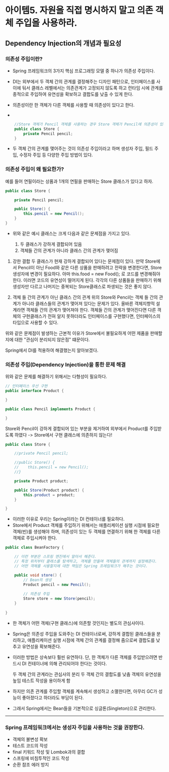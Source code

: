 # 아이템5. 자원을 직접 명시하지 말고 의존 객체 주입을 사용하라.

## Dependency Injection의 개념과 필요성
### 의존성 주입이란?
- Spring 프레임워크의 3가지 핵심 프로그래밍 모델 중 하나가 의존성 주입이다.
- DI는 외부에서 두 객체 간의 관계를 결정해주는 디자인 패턴으로, 인터페이스를 사이에 둬서 클래스 레벨에서는 의존관계가 고정되지 않도록 하고 런타임 시에 관계를 종적으로 주입하여 유연성을 확보하고 결합도를 낮출 수 있게 한다.

- 의존성이란 한 객체가 다른 객체를 사용할 때 의존성이 있다고 한다.
- 
``` java
    //Store 객체가 Pencil 객체를 사용하는 경우 Store 객체가 Pencil에 의존성이 있다고 표현한다. 
    public class Store {
        private Pencil pencil;
    }
```

- 두 객체 간의 관계를 맺어주는 것이 의존성 주입이라고 하며 생성자 주입, 필드 주입, 수정자 주입 등 다양한 주입 방법이 있다. 


### 의존성 주입이 왜 필요한가?
예를 들어 연필이라는 상품과 1개의 연필을 판매하는 Store 클래스가 있다고 하자.

``` java
public class Store {

    private Pencil pencil;

    public Store() {
        this.pencil = new Pencil();
    }
}
```

- 위와 같은 예시 클래스는 크게 다음과 같은 문제점을 가지고 있다.

    1) 두 클래스가 강하게 결합되어 있음
    2) 객체들 간의 관계가 아니라 클래스 간의 관계가 맺어짐

1) 강한 결합
두 클래스가 현재 강하게 결합되어 있다는 문제점이 있다.
만약 Store에서 Pencil이 아닌 Food와 같은 다른 상품을 판매하려고 전략을 변경한다면, Store생성자에 변경이 필요하다.
아마 this.food = new Food(); 로 코드를 변경해줘야한다.
이러면 코드의 유연성이 떨어지게 된다.
각각의 다른 상품들을 판매하기 위해 생성자만 다르고 나머지는 중복되는 Store클래스로 파생되는 것은 좋지 않다.

2) 객체 들 간의 관계가 아닌 클래스 간의 관계
위의 Store와 Pencil는 객체 들 간의 관계가 아니라 클래스들의 관계가 맺어져 있다는 문제가 있다.
올바른 객체지향적 설계라면 객체들 간의 관계가 맺어져야 한다.
객체들 간의 관계가 맺어진다면 다른 객체의 구현클래스가 전혀 알지 못하더라도 인터페이스를 구현했다면, 인터페이스의 타입으로 사용할 수 있다.

위와 같은 문제점이 발생하는 근본적 이유가 Store에서 불필요하게 어떤 제품을 판매할지에 대한 "관심이 분리되지 않은점" 떄문이다.

Spring에서 DI를 적용하여 해결했는지 알아보겠다.

###  의존성 주입(Dependency Injection)을 통한 문제 해결
위와 같은 문제를 해결하기 위해서는 다형성이 필요하다.

``` java
// 인터페이스 우선 구현
public interface Product {

}

public class Pencil implements Product {

}

```

Store와 Pencil이 강하게 결합되어 있는 부분을 제거하여 외부에서 Product를 주입받도록 하였다 -> Store에서 구현 클래스에 의존하지 않는다!

```  java
public class Store {

    //private Pencil pencil;

    //public Store() {
    //    this.pencil = new Pencil();
    //}

    private Product product;

    public Store(Product product) {
        this.product = product;
    }

}
```
- 이러한 이유로 우리는 Spring이라는 DI 컨테이너를 필요하다.
- Store에서 Product 객체를 주입하기 위해서는 애플리케이션 실행 시점에 필요한 객체(빈)를 생성해야 하며, 의존성이 있는 두 객체를 연결하기 위해 한 객체를 다른 객체로 주입시켜야 한다. 

``` java
public class BeanFactory {

    // 이런 부분은 스프링 엔진에서 알아서 해준다.
    // 특정 위치부터 클래스를 탐색하고, 객체를 만들며 객체들의 관계까지 설정해준다.
    // 어떤 객체를 사용할지에 대한 책임은 Spring 프레임워크가 해주는 것이다.

    public void store() {
        // Bean의 생성
        Product pencil = new Pencil();
    
        // 의존성 주입
        Store store = new Store(pencil);
    }
    
}

```
- 한 객체가 어떤 객체(구현 클래스)에 의존할 것인지는 별도의 관심사이다. 
- Spring은 의존성 주입을 도와주는 DI 컨테이너로써, 강하게 결합된 클래스들을 분리하고, 애플리케이션 실행 시점에 객체 간의 관계를 결정해 줌으로써 결합도를 낮추고 유연성을 확보해준다.
- 이러한 방법은 상속보다 훨씬 유연하다. 단, 한 객체가 다른 객체를 주입받으려면 반드시 DI 컨테이너에 의해 관리되어야 한다는 것이다.
    
    두 객체 간의 관계라는 관심사의 분리
    두 객체 간의 결합도를 낮춤
    객체의 유연성을 높임
    테스트 작성을 용이하게 함
 

- 하지만 의존 관계를 주입할 객체를 계속해서 생성하고 소멸한다면, 아무리 GC가 성능이 좋아졌다고 하더라도 부담이 된다.
- 그래서 Spring에서는 Bean들을 기본적으로 싱글톤(Singleton)으로 관리한다.
  
<hr>

### Spring 프레임워크에서는 생성자 주입을 사용하는 것을 권장한다.
- 객체의 불변성 확보
- 테스트 코드의 작성
- final 키워드 작성 및 Lombok과의 결합
- 스프링에 비침투적인 코드 작성
- 순환 참조 에러 방지



